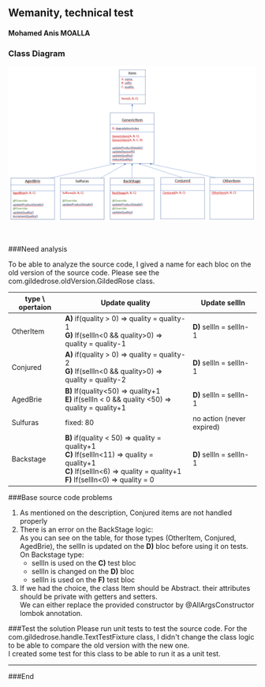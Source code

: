 ## Wemanity, technical test
#### Mohamed Anis MOALLA

### Class Diagram

![Class Diagram](src/main/resources/classDiagram.png)

<br>

###Need analysis

To be able to analyze the source code, I gived a name for each bloc on the old version of the source code.
Please see the com.gildedrose.oldVersion.GildedRose class.

type \ opertaion | Update quality| Update sellIn
------------- | -------------| -------------
OtherItem | **A)** if(quality > 0) => quality = quality-1 <br> **G)** If(sellIn<0 && quality>0) => quality = quality-1| **D)** sellIn = sellIn-1
Conjured | **A)** if(quality > 0) => quality = quality-2 <br> **G)** If(sellIn<0 && quality>0) => quality = quality-2| **D)** sellIn = sellIn-1
AgedBrie |  **B)** If(quality<50) => quality+1 <br> **E)** if(sellIn < 0 && quality <50) => quality = quality+1| **D)** sellIn = sellIn-1
Sulfuras | fixed: 80| no action (never expired)
Backstage | **B)** if(quality < 50) => quality = quality+1 <br> **C)** If(sellIn<11) => quality = quality+1 <br> **C)** If(sellIn<6) => quality = quality+1 <br> **F)** If(sellIn<0) => quality = 0| **D)** sellIn = sellIn-1

###Base source code problems
1) As mentioned on the description, Conjured items are not handled properly
2) There is an error on the BackStage logic:<br>
    As you can see on the table, for those types (OtherItem, Conjured, AgedBrie), the sellIn is updated on the **D)** bloc before using it on tests.<br>
    On Backstage type:
   *    sellIn is used on the **C)** test bloc
   *    sellIn is changed on the **D)** bloc
   *    sellIn is used on the **F)** test bloc
3) If we had the choice, the class Item should be Abstract. their attributes should be private with getters and setters.<br>
We can either replace the provided constructor by @AllArgsConstructor lombok annotation.


###Test the solution
Please run unit tests to test the source code.
For the com.gildedrose.handle.TextTestFixture class, I didn't change the class logic to be able to compare the old version with the new one.<br>
I created some test for this class to be able to run it as a unit test.

-----------------------------------------------------
###End
